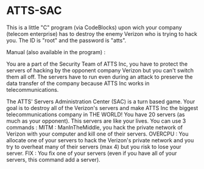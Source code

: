# ATTS-SAC
This is a little "C" program (via CodeBlocks) upon wich your company (telecom enterprise) has to destroy the enemy Verizon who is trying to hack you.
The ID is "root" and the password is "atts".

Manual (also available in the program) :

You are a part of the Security Team of ATTS Inc, you have to protect the servers of hacking by the opponent company Verizon but you can't switch them all off. The servers have to run even during an attack to preserve the data transfer of the company because ATTS Inc works in telecommunications.

The ATTS' Servers Administration Center (SAC) is a turn based game. Your goal is to destroy all of the Verizon's servers and make ATTS Inc the biggest telecommunications company in THE WORLD!
You have 20 servers (as much as your opponent). This servers are like your lives. You can use 3 commands :
MITM : ManInTheMiddle, you hack the private network of Verizon with your computer and kill one of their servers.
OVERCPU : You allocate one of your servers to hack the Verizon's private network and you try to overheat many of their servers (max 4) but you risk to lose your server.
FIX : You fix one of your servers (even if you have all of your servers, this command add a server).
